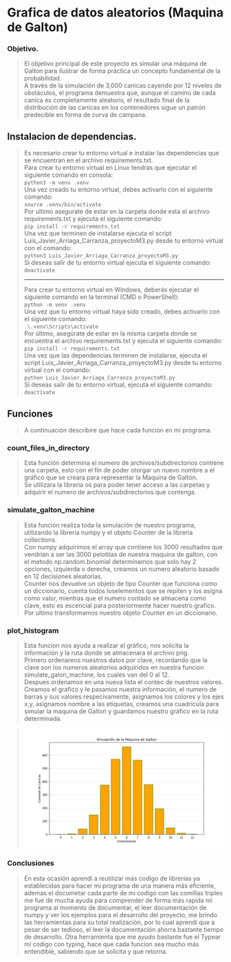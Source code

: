 # Grafica de datos aleatorios (Maquina de Galton)

### Objetivo.

> El objetivo principal de este proyecto es simular una máquina de Galton para ilustrar de forma práctica un concepto fundamental de la probabilidad. <br>A través de la simulación de 3,000 canicas cayendo por 12 niveles de obstáculos, el programa demuestra que, aunque el camino de cada canica es completamente aleatorio, el resultado final de la distribución de las canicas en los contenedores sigue un patrón predecible en forma de curva de campana.

## Instalacion de dependencias.

> Es necesario crear tu entorno virtual e instalar las dependencias que se encuentran en el archivo requirements.txt.<br>Para crear tu entorno virtual en Linux tendras que ejecutar el siguiente comando en consola:<br>`python3 -m venv .venv`<br>Una vez creado tu entorno virtual, debes activarlo con el siguiente comando:<br>`source .venv/bin/activate`<br>Por ultimo asegurate de estar en la carpeta donde esta el archivo requirements.txt y ejecuta el siguiente comando:<br>`pip install -r requirements.txt`<br>Una vez que terminen de instalarse ejecuta el script Luis_Javier_Arriaga_Carranza_proyectoM3.py desde tu entorno virtual con el comando:<br>`python3 Luis_Javier_Arriaga_Carranza_proyectoM3.py`<br>Si deseas salir de tu entorno virtual ejecuta el siguiente comando:<br>`deactivate`<hr>Para crear tu entorno virtual en Windows, deberás ejecutar el siguiente comando en la terminal (CMD o PowerShell):<br>`python -m venv .venv`<br>Una vez que tu entorno virtual haya sido creado, debes activarlo con el siguiente comando:<br>`.\.venv\Scripts\activate`<br>Por último, asegúrate de estar en la misma carpeta donde se encuentra el archivo requirements.txt y ejecuta el siguiente comando:<br>`pip install -r requirements.txt`<br>Una vez que las dependencias terminen de instalarse, ejecuta el script Luis_Javier_Arriaga_Carranza_proyectoM3.py desde tu entorno virtual con el comando:<br>`python Luis_Javier_Arriaga_Carranza_proyectoM3.py`<br>Si deseas salir de tu entorno virtual, ejecuta el siguiente comando:<br>`deactivate`

## Funciones

> A continuación describire que hace cada función en mi programa.

### count_files_in_directory

> Esta función determina el numero de archivos/subdirectorios contiene una carpeta, esto con el fin de poder otorgar un nuevo nombre a el gráfico que se creara para representar la Maquina de Galtón.<br>Se utilizara la libreria os para poder tener acceso a las carpetas y adquirir el numero de archivos/subdirectorios que contenga.

### simulate_galton_machine

> Esta función realiza toda la simulación de nuestro programa, utilizando la librería numpy y el objeto Counter de la libreria collections.<br>Con numpy adquirimos el array que contiene los 3000 resultados que vendrian a ser las 3000 pelotitas de nuestra maquina de galton, con el metodo np.random.binomial determinamos que solo hay 2 opciones, izquierda o derecha, creamos un numero aleatorio basado en 12 decisiones aleatorias.<br>Counter nos devuelve un objeto de tipo Counter que funciona como un diccionario, cuenta todos loselementos que se repiten y los asigna como valor, mientras que el numero contado se almacena como clave, esto es escencial para posteriormente hacer nuestro grafico.<br>Por ultimo transformamos nuestro objeto Counter en un diccionario.

### plot_histogram

> Esta funcion nos ayuda a realizar el gráfico, nos solicita la información y la ruta donde se almacenara el archivo png.<br>Primero ordenareos nuestros datos por clave, recordando que la clave son los numeros aleatorios adquiridos en nuestra funcion simulate_galon_machine, los cuales van del 0 al 12.<br>Despues ordenamos en una nueva lista el conteo de nuestros valores.<br>Creamos el grafico y le pasamos nuestra información, el numero de barras y sus valores respecivamente, asignamos los colores y los ejes x,y, asignamos nombre a las etiquetas, creamos una cuadricula para simular la maquina de Galton y guardamos nuestro gráfico en la ruta determinada.

> <img src="images/galton_histogram_1.png" width="500" alt="Resultado de la simulción de la maquina de Galton">

### Conclusiones

> En esta ocasión aprendi a reutilizar más codigo de librerias ya establecidas para hacer mi programa de una manera más eficiente, ademas el documetar cada parte de mi codigo con las comillas triples me fue de mucha ayuda para comprender de forma más rapida mi programa al momento de documentar, el leer documentación de numpy y ver los ejemplos para el desarrollo del proyecto, me brindo las herramientas para su total realización, por lo cual aprendí que a pesar de ser tedioso, el leer la documentación ahorra bastante tiempo de desarrollo. Otra herramienta que me ayudo bastante fue el Typear mi codigo con typing, hace que cada funcion sea mucho más entendible, sabiendo que se solicita y que retorna.

